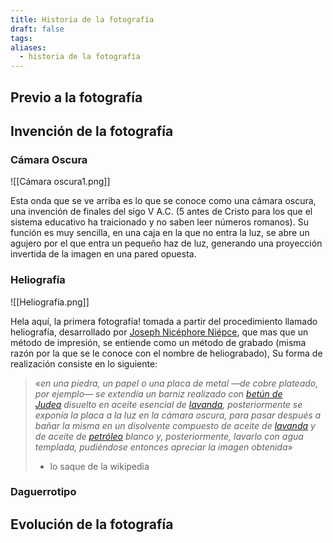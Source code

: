 ```yaml
---
title: Historia de la fotografía
draft: false
tags: 
aliases:
  - historia de la fotografía
---
```

## Previo a la fotografía

## Invención de la fotografía

### Cámara Oscura
![[Cámara oscura1.png]]

Esta onda que se ve arriba es lo que se conoce como una cámara oscura, una invención de finales del sigo V A.C. (5 antes de Cristo para los que el sistema educativo ha traicionado y no saben leer números romanos). 
Su función es muy sencilla, en una caja en la que no entra la luz, se abre un agujero por el que entra un pequeño haz de luz, generando una proyección invertida de la imagen en una pared opuesta.
### Heliografía

![[Heliografía.png]]

Hela aquí, la primera fotografía! 
tomada a partir del procedimiento llamado heliografía, desarrollado por [Joseph Nicéphore Niépce](https://es.wikipedia.org/wiki/Joseph_Nic%C3%A9phore_Ni%C3%A9pce), que mas que un método de impresión, se entiende como un método de grabado (misma razón por la que se le conoce con el nombre de heliograbado), Su forma de realización consiste en lo siguiente:
> «_en una piedra, un papel o una placa de metal —de cobre plateado, por ejemplo— se extendía un barniz realizado con [betún de Judea](https://es.wikipedia.org/wiki/Bet%C3%BAn_de_Judea "Betún de Judea") disuelto en aceite esencial de [lavanda](https://es.wikipedia.org/wiki/Lavandula "Lavandula"), posteriormente se exponía la placa a la luz en la cámara oscura, para pasar después a bañar la misma en un disolvente compuesto de aceite de [lavanda](https://es.wikipedia.org/wiki/Lavandula "Lavandula") y de aceite de [petróleo](https://es.wikipedia.org/wiki/Petr%C3%B3leo "Petróleo") blanco y, posteriormente, lavarlo con agua templada, pudiéndose entonces apreciar la imagen obtenida_»
> - lo saque de la wikipedia



### Daguerrotipo


## Evolución de la fotografía


